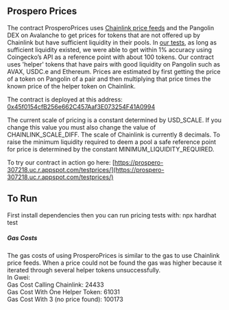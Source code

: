 ## Prospero Prices

The contract ProsperoPrices uses [Chainlink price feeds](https://docs.chain.link/docs/avalanche-price-feeds/) and the Pangolin DEX on Avalanche to get prices for tokens that are not offered up by Chainlink but have sufficient liquidity in their pools.
In [our tests](https://docs.google.com/spreadsheets/d/1kClFiDkgKXLLOUv6JzuBbLLb9YtDIIqXBde59Oxr_cc/edit#gid=1278651676), as long as sufficient liquidity existed, we were able to get within 1% accuracy using Coingecko’s API as a reference point with about 100 tokens.  Our contract uses 'helper' tokens that have pairs with good liquidity on Pangolin such as AVAX, USDC.e and Ethereum.  Prices are estimated by first getting the price of a token on Pangolin of a pair and then multiplying that price times the known price of the helper token on Chainlink.  

The contract is deployed at this address: [0x45f0154cfB256e662C457Aaf3E073254F41A0994](https://snowtrace.io/address/0x45f0154cfB256e662C457Aaf3E073254F41A0994)

The current scale of pricing is a constant determined by USD_SCALE.  If you change this value you must also change the value of CHAINLINK_SCALE_DIFF.  The scale of Chainlink is currently 8 decimals.  To raise the minimum liquidity required to deem a pool a safe reference point for price is determined by the constant MINIMUM_LIQUIDITY_REQUIRED.

To try our contract in action go here:
[https://prospero-307218.uc.r.appspot.com/testprices/](https://prospero-307218.uc.r.appspot.com/testprices/)

## To Run

First install dependencies then you can run pricing tests with:
npx hardhat test

##### Gas Costs

The gas costs of using ProsperoPrices is similar to the gas to use Chainlink price feeds.  When a price could not be found the gas was higher because it iterated through several helper tokens unsuccessfully.
<br />In Gwei:
<br />Gas Cost Calling Chainlink:	        24433
<br />Gas Cost With One Helper Token:	    61031
<br />Gas Cost With 3 (no price found):	 100173

